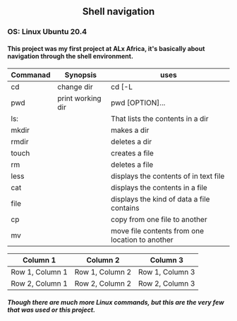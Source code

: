 ##   <div align='center'>Shell navigation</div>
### OS: Linux Ubuntu 20.4

#### This project was my first project at ALx Africa, it's basically about navigation through the shell environment.



|Commanad    | Synopsis                   |            uses                                 |
|------------|----------------------------|-------------------------------------------------|
|cd          |change dir                  |cd [-L|[-P [-e]] [-@]] [dir]                     |
|pwd         |print working dir           |pwd [OPTION]...                                  |
|ls:         |                            |That lists the contents in a dir                 |
|mkdir       |                            |makes a dir                                      |
|rmdir       |                            |deletes a dir                                    |
|touch       |                            |creates a file                                   |
|rm          |                            |deletes a file                                   |
|less        |                            |displays the contents of in text file            |       
|cat         |                            |displays the contents in a file                  |
|file        |                            |displays the kind of data a file contains        |
|cp          |                            |copy from one file to another                    |
|mv          |                            |move file contents from one location to another  |     
     
     
| Column 1 | Column 2 | Column 3 |
| --- | --- | --- |
| Row 1, Column 1 | Row 1, Column 2 | Row 1, Column 3 |
| Row 2, Column 1 | Row 2, Column 2 | Row 2, Column 3 |

     
##### Though there are much more Linux commands, but this are the very few that was used or this project.
     
